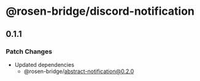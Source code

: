 # @rosen-bridge/discord-notification

## 0.1.1

### Patch Changes

- Updated dependencies
  - @rosen-bridge/abstract-notification@0.2.0
